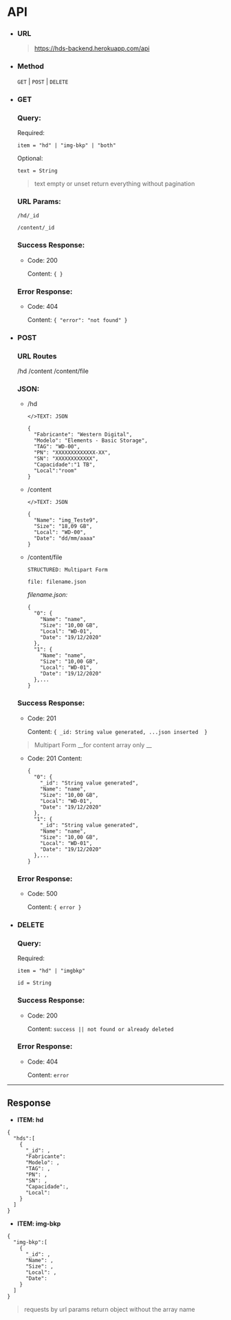 # API

* ### **URL**
  > https://hds-backend.herokuapp.com/api

* ### **Method**
  `GET` | `POST` | `DELETE`

* ### **GET**

  ### Query:
  
    Required:

      item = "hd" | "img-bkp" | "both"

    Optional:

      text = String
    
    >text empty or unset return everything without pagination
  
  ### URL Params:

      /hd/_id

      /content/_id

  ### Success Response:
    * Code: 200

      Content: `{ }`
      
  ### Error Response:
  
    * Code: 404
    
      Content: `{ "error": "not found" } `
    
  

* ### **POST**

  ### URL Routes
  /hd
  /content
  /content/file

  ### JSON:

  * /hd
    ```
    </>TEXT: JSON

    {
      "Fabricante": "Western Digital",
      "Modelo": "Elements - Basic Storage",
      "TAG": "WD-00",
      "PN": "XXXXXXXXXXXXX-XX",
      "SN": "XXXXXXXXXXXX",
      "Capacidade":"1 TB",
      "Local":"room"
    }
    ```

  * /content
    ```
    </>TEXT: JSON

    {
      "Name": "img_Teste9",
      "Size": "18,09 GB",
      "Local": "WD-00",
      "Date": "dd/mm/aaaa"
    }
    ```

  * /content/file
    ```
    STRUCTURED: Multipart Form
    
    file: filename.json
    ```

    *filename.json:*
    ```
    {
      "0": {
        "Name": "name",
        "Size": "10,00 GB",
        "Local": "WD-01",
        "Date": "19/12/2020"
      },
      "1": {
        "Name": "name",
        "Size": "10,00 GB",
        "Local": "WD-01",
        "Date": "19/12/2020"
      },...
    }
    ```


  ### Success Response:
    * Code: 201

      Content: `{ _id: String value generated, ...json inserted  }`
    
    >Multipart Form __for content array only __
    * Code: 201
      Content: 
      ```
      {
        "0": {
          "_id": "String value generated",
          "Name": "name",
          "Size": "10,00 GB",
          "Local": "WD-01",
          "Date": "19/12/2020"
        },
        "1": {
          "_id": "String value generated",
          "Name": "name",
          "Size": "10,00 GB",
          "Local": "WD-01",
          "Date": "19/12/2020"
        },...
      }
      ```
      
  ### Error Response:
  
    * Code: 500
    
      Content: `{ error } `
    
    

* ### **DELETE**

  ### Query:
  
    Required:

      item = "hd" | "imgbkp" 

      id = String

  ### Success Response:
    * Code: 200

      Content: `success || not found or already deleted `
      
  ### Error Response:
  
    * Code: 404
    
      Content: `error`
    
  
***
## Response

  * **ITEM: hd**
```
{
  "hds":[
    {
      "_id": ,
      "Fabricante": 
      "Modelo": ,
      "TAG": ,
      "PN": ,
      "SN": ,
      "Capacidade":,
      "Local": 
    }
  ]
}
```

  * **ITEM: img-bkp**
```
{
  "img-bkp":[
    {
      "_id": ,
      "Name": ,
      "Size": ,
      "Local": ,
      "Date": 
    }
  ]
}
```

> requests by url params return object without the array name